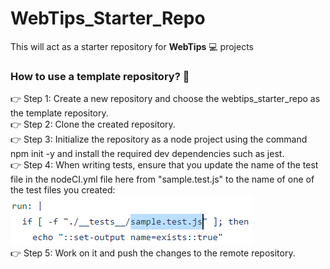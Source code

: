 # WebTips_Starter_Repo
This will act as a starter repository for **WebTips** 💻 projects

### How to use a template repository? 🏁
👉 Step 1: Create a new repository and choose the webtips_starter_repo as the template repository.\
👉 Step 2: Clone the created repository.\
👉 Step 3: Initialize the repository as a node project using the command npm init -y and install the required dev dependencies such as jest.\
👉 Step 4: When writing tests, ensure that you update the name of the test file in the nodeCI.yml file here from "sample.test.js" to the name of one of the test files you created:\
![file name that needs to be changed](https://github.com/solitontech/WebTips_Starter_Repo/blob/main/documentation_assets/WorkflowSpecification/nodeCI.PNG)\
👉 Step 5: Work on it and push the changes to the remote repository. 

